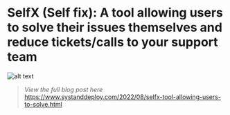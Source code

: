 # SelfX (Self fix): A tool allowing users to solve their issues themselves and reduce tickets/calls to your support team

![alt text](https://blogger.googleusercontent.com/img/b/R29vZ2xl/AVvXsEjS7Mpt34adQjIzQOdttUBHcNXODu8NEZ0rbYU31r6rhCKmCZk8ZATIyMd6Ib0ceFqDvSNj5N1NFspvzP-EFYIjZfd3XsfEXOGO8VxnYWCxHFMzM63psuBUE1HVZVdCtimOLfqfJ1VnD-g8WcMsxA7sWwGvjLeypBEwDzfYH9_fxSBL2lvo6A4hjHypxg/w492-h283/selfx_preview.gif)

> *View the full blog post here*
https://www.systanddeploy.com/2022/08/selfx-tool-allowing-users-to-solve.html
